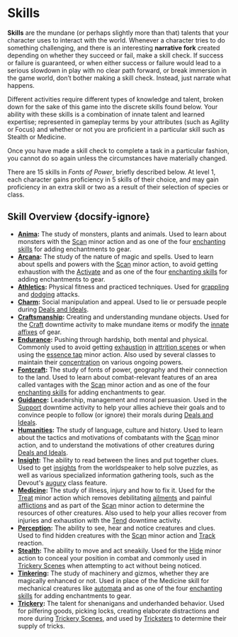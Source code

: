 # Skills

**Skills** are the mundane (or perhaps slightly more than that) talents that your character uses to interact with the world. Whenever a character tries to do something challenging, and there is an interesting **narrative fork** created depending on whether they succeed or fail, make a skill check. If success or failure is guaranteed, or when either success or failure would lead to a serious slowdown in play with no clear path forward, or break immersion in the game world, don’t bother making a skill check. Instead, just narrate what happens.

Different activities require different types of knowledge and talent, broken down for the sake of this game into the discrete skills found below. Your ability with these skills is a combination of innate talent and learned expertise; represented in gameplay terms by your attributes (such as Agility or Focus) and whether or not you are proficient in a particular skill such as Stealth or Medicine.

Once you have made a skill check to complete a task in a particular fashion, you cannot do so again unless the circumstances have materially changed.

There are 15 skills in _Fonts of Power_, briefly described below. At level 1, each character gains proficiency in 5 skills of their choice, and may gain proficiency in an extra skill or two as a result of their selection of species or class.

## Skill Overview {docsify-ignore}

- **[Anima](./skill-descriptions.md?id=anima):** The study of monsters, plants and animals. Used to learn about monsters with the [Scan](../combat/acting-in-combat/minor-actions.md?id=scan) minor action and as one of the four [enchanting skills](../downtime-activities.md?id=enchanting-skill-checks) for adding enchantments to gear.
- **[Arcana](./skill-descriptions.md?id=arcana):** The study of the nature of magic and spells. Used to learn about spells and powers with the [Scan](../combat/acting-in-combat/minor-actions.md?id=scan) minor action, to avoid getting exhaustion with the [Activate](../combat/acting-in-combat/minor-actions.md?id=activate) and as one of the four [enchanting skills](../downtime-activities.md?id=enchanting-skill-checks) for adding enchantments to gear.
- **[Athletics](./skill-descriptions.md?id=athletics):** Physical fitness and practiced techniques. Used for [grappling](../combat/acting-in-combat/major-actions.md?id=grapple) and [dodging](../combat/acting-in-combat/reactions.md?id=dodge) attacks.
- **[Charm](./skill-descriptions.md?id=charm):** Social manipulation and appeal. Used to lie or persuade people during [Deals and Ideals](../scenes/deals-and-ideals.md?id=deception).
- **[Craftsmanship](./skill-descriptions.md?id=craftsmanship):** Creating and understanding mundane objects. Used for the [Craft](../downtime-activities.md?id=craft) downtime activity to make mundane items or modify the [innate affixes](../../character-options/gear/creating-gear.md) of gear.
- **[Endurance](./skill-descriptions.md?id=endurance):** Pushing through hardship, both mental and physical. Commonly used to avoid getting [exhaustion](../resources-and-resting/README.md?id=exhaustion) in [attrition scenes](../scenes/attrition-scenes.md) or when using the [essence tap](../combat/acting-in-combat/minor-actions.md?essence-tap) minor action. Also used by several classes to maintain their [concentration](../combat/tactical-mechanics.md?id=concentration) on various ongoing powers.
- **[Fontcraft](./skill-descriptions.md?id=fontcraft):** The study of fonts of power, geography and their connection to the land. Used to learn about combat-relevant features of an area called vantages with the [Scan](../combat/acting-in-combat/minor-actions.md?id=scan) minor action and as one of the four [enchanting skills](../downtime-activities.md?id=enchanting-skill-checks) for adding enchantments to gear.
- **[Guidance](./skill-descriptions.md?id=guidance):** Leadership, management and moral persuasion. Used in the [Support](../downtime-activities.md?id=support) downtime activity to help your allies achieve their goals and to convince people to follow (or ignore) their morals during [Deals and Ideals](../scenes/deals-and-ideals.md?id=moral-appeal).
- **[Humanities](./skill-descriptions.md?id=humanities):** The study of language, culture and history. Used to learn about the tactics and motivations of combatants with the [Scan](../combat/acting-in-combat/minor-actions.md?id=scan) minor action, and to understand the motivations of other creatures during [Deals and Ideals](../scenes/deals-and-ideals.md?id=ethnography).
- **[Insight](./skill-descriptions.md?id=insight):** The ability to read between the lines and put together clues. Used to get [insights](../narrative-mechanics/insights.md) from the worldspeaker to help solve puzzles, as well as various specialized information gathering tools, such as the Devout's [augury](../../character-options/classes/devout.md?id=augury) class feature.
- **[Medicine](./skill-descriptions.md?id=medicine):** The study of illness, injury and how to fix it. Used for the [Treat](../combat/acting-in-combat/minor-actions.md?id=treat) minor action which removes debilitating [ailments](../conditions/ailments.md) and painful [afflictions](../conditions/afflictions.md) and as part of the [Scan](../combat/acting-in-combat/minor-actions.md?id=scan) minor action to determine the resources of other creatures. Also used to help your allies recover from injuries and exhaustion with the [Tend](../downtime-activities.md?id=tend) downtime activity.
- **[Perception](./skill-descriptions.md?id=perception):** The ability to see, hear and notice creatures and clues. Used to find hidden creatures with the [Scan](../combat/acting-in-combat/minor-actions.md?id=scan) minor action and [Track](../combat/acting-in-combat/reactions.md?id=track) reaction.
- **[Stealth](./skill-descriptions.md?id=stealth):** The ability to move and act sneakily. Used for the [Hide](../combat/acting-in-combat/minor-actions.md?id=hide) minor action to conceal your position in combat and commonly used in [Trickery Scenes](../scenes/trickery-scenes.md) when attempting to act without being noticed.
- **[Tinkering](./skill-descriptions.md?id=tinkering):** The study of machinery and gizmos, whether they are magically enhanced or not. Used in place of the Medicine skill for mechanical creatures like [automata](../../character-options/species/automaton.md) and as one of the four [enchanting skills](../downtime-activities.md?id=enchanting-skill-checks) for adding enchantments to gear.
- **[Trickery](./skill-descriptions.md?id=trickery):** The talent for shenanigans and underhanded behavior. Used for pilfering goods, picking locks, creating elaborate distractions and more during [Trickery Scenes](../scenes/trickery-scenes.md), and used by [Tricksters](../../character-options/powers/trickster.md) to determine their supply of tricks.

